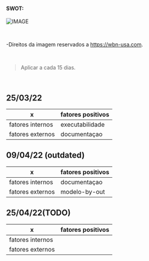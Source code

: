 #### SWOT:

![IMAGE](https://wbn-usa.com/wp-content/uploads/2019/11/modelo-de-matriz-swot-1024x683-1.jpg)

<br/>

-Direitos da imagem reservados a https://wbn-usa.com. 

<br/>

> Aplicar a cada 15 dias.
       
<br/>


## 25/03/22

| x                | fatores positivos | 
-------------------| ----------------- |
| fatores internos |  executabilidade  | 
| fatores externos |     documentaçao  | 

## 09/04/22 (outdated) 

| x                | fatores positivos | 
-------------------| ----------------- |
| fatores internos | documentaçao   | 
| fatores externos |    modelo-by-out  | 

## 25/04/22(TODO)

| x                | fatores positivos | 
-------------------| ----------------- |
| fatores internos |   | 
| fatores externos |   | 
